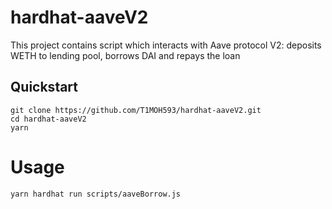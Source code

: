 # hardhat-aaveV2

This project contains script which interacts with Aave protocol V2: deposits WETH to lending pool, borrows DAI and repays the loan

## Quickstart

```
git clone https://github.com/T1MOH593/hardhat-aaveV2.git
cd hardhat-aaveV2
yarn
```
# Usage

```
yarn hardhat run scripts/aaveBorrow.js
```
